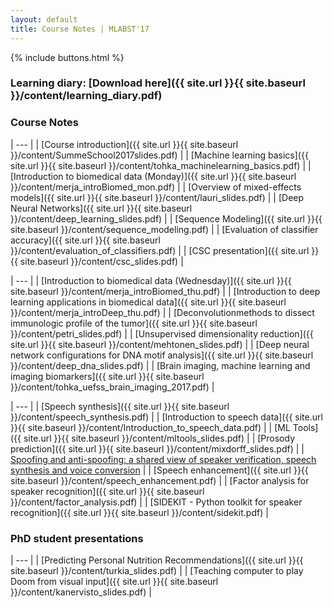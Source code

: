 ```yaml
---
layout: default
title: Course Notes | MLABST'17
---
```


{% include buttons.html %}

### Learning diary: [Download here]({{ site.url }}{{ site.baseurl }}/content/learning_diary.pdf)

### Course Notes

| --- |
| [Course introduction]({{ site.url }}{{ site.baseurl }}/content/SummeSchool2017slides.pdf) | 
| [Machine learning basics]({{ site.url }}{{ site.baseurl }}/content/tohka_machinelearning_basics.pdf) | 
| [Introduction to biomedical data (Monday)]({{ site.url }}{{ site.baseurl }}/content/merja_introBiomed_mon.pdf) | 
| [Overview of mixed-effects models]({{ site.url }}{{ site.baseurl }}/content/lauri_slides.pdf) | 
| [Deep Neural Networks]({{ site.url }}{{ site.baseurl }}/content/deep_learning_slides.pdf) | 
| [Sequence Modeling]({{ site.url }}{{ site.baseurl }}/content/sequence_modeling.pdf) | 
| [Evaluation of classifier accuracy]({{ site.url }}{{ site.baseurl }}/content/evaluation_of_classifiers.pdf) | 
| [CSC presentation]({{ site.url }}{{ site.baseurl }}/content/csc_slides.pdf) | 

| --- |
| [Introduction to biomedical data (Wednesday)]({{ site.url }}{{ site.baseurl }}/content/merja_introBiomed_thu.pdf) | 
| [Introduction to deep learning applications in biomedical data]({{ site.url }}{{ site.baseurl }}/content/merja_introDeep_thu.pdf) | 
| [Deconvolutionmethods to dissect immunologic profile of the tumor]({{ site.url }}{{ site.baseurl }}/content/petri_slides.pdf) | 
| [Unsupervised dimensionality reduction]({{ site.url }}{{ site.baseurl }}/content/mehtonen_slides.pdf) | 
| [Deep neural network configurations for DNA motif analysis]({{ site.url }}{{ site.baseurl }}/content/deep_dna_slides.pdf) | 
| [Brain imaging, machine learning and imaging biomarkers]({{ site.url }}{{ site.baseurl }}/content/tohka_uefss_brain_imaging_2017.pdf) | 

| --- |
| [Speech synthesis]({{ site.url }}{{ site.baseurl }}/content/speech_synthesis.pdf) | 
| [Introduction to speech data]({{ site.url }}{{ site.baseurl }}/content/Introduction_to_speech_data.pdf) | 
| [ML Tools]({{ site.url }}{{ site.baseurl }}/content/mltools_slides.pdf) | 
| [Prosody prediction]({{ site.url }}{{ site.baseurl }}/content/mixdorff_slides.pdf) | 
| [Spoofing and anti-spoofing: a shared view of speaker verification, speech synthesis and voice conversion](http://www.spoofingchallenge.org/apsipa/apsipa2015.pdf) | 
| [Speech enhancement]({{ site.url }}{{ site.baseurl }}/content/speech_enhancement.pdf) | 
| [Factor analysis for speaker recognition]({{ site.url }}{{ site.baseurl }}/content/factor_analysis.pdf) | 
| [SIDEKIT - Python toolkit for speaker recognition]({{ site.url }}{{ site.baseurl }}/content/sidekit.pdf) | 

### PhD student presentations

| --- |
| [Predicting Personal Nutrition Recommendations]({{ site.url }}{{ site.baseurl }}/content/turkia_slides.pdf) | 
| [Teaching computer to play Doom from visual input]({{ site.url }}{{ site.baseurl }}/content/kanervisto_slides.pdf) | 
